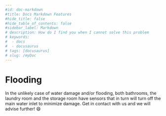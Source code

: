 ```yaml
---
#id: doc-markdown
#title: Docs Markdown Features
#hide_title: false
#hide_table_of_contents: false
#sidebar_label: Markdown
# description: How do I find you when I cannot solve this problem
# keywords:
#  - docs
#  - docusaurus
# tags: [docusaurus]
# slug: /myDoc
---
```


# Flooding

In the unlikely case of water damage and/or flooding, both bathrooms, the laundry room and the storage room have sensors
that in turn will turn off the main water inlet to minimize damage. Get in contact with us and we will advise further!
😄